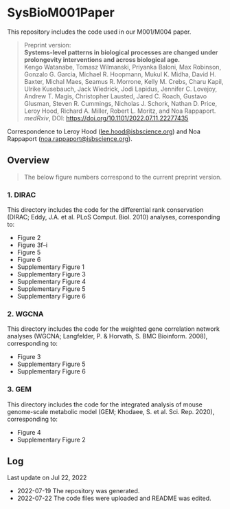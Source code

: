 # SysBioM001Paper
This repository includes the code used in our M001/M004 paper.  

> Preprint version:  
> **Systems-level patterns in biological processes are changed under prolongevity interventions and across biological age.**  
> Kengo Watanabe, Tomasz Wilmanski, Priyanka Baloni, Max Robinson, Gonzalo G. Garcia, Michael R. Hoopmann, Mukul K. Midha, David H. Baxter, Michal Maes, Seamus R. Morrone, Kelly M. Crebs, Charu Kapil, Ulrike Kusebauch, Jack Wiedrick, Jodi Lapidus, Jennifer C. Lovejoy, Andrew T. Magis, Christopher Lausted, Jared C. Roach, Gustavo Glusman, Steven R. Cummings, Nicholas J. Schork, Nathan D. Price, Leroy Hood, Richard A. Miller, Robert L. Moritz, and Noa Rappaport.  
> *medRxiv*, DOI: https://doi.org/10.1101/2022.07.11.22277435  

Correspondence to Leroy Hood (lee.hood@isbscience.org) and Noa Rappaport (noa.rappaport@isbscience.org).  

## Overview  
> The below figure numbers correspond to the current preprint version.  

### 1. DIRAC  
This directory includes the code for the differential rank conservation (DIRAC; Eddy, J.A. et al. PLoS Comput. Biol. 2010) analyses, corresponding to:  
* Figure 2  
* Figure 3f–i  
* Figure 5  
* Figure 6  
* Supplementary Figure 1  
* Supplementary Figure 3  
* Supplementary Figure 4  
* Supplementary Figure 5  
* Supplementary Figure 6  

### 2. WGCNA  
This directory includes the code for the weighted gene correlation network analyses (WGCNA; Langfelder, P. & Horvath, S. BMC Bioinform. 2008), corresponding to:  
* Figure 3  
* Supplementary Figure 5  
* Supplementary Figure 6  

### 3. GEM  
This directory includes the code for the integrated analysis of mouse genome-scale metabolic model (GEM; Khodaee, S. et al. Sci. Rep. 2020), corresponding to:  
* Figure 4  
* Supplementary Figure 2  

## Log  
Last update on Jul 22, 2022  
* 2022-07-19 The repository was generated.  
* 2022-07-22 The code files were uploaded and README was edited.  
